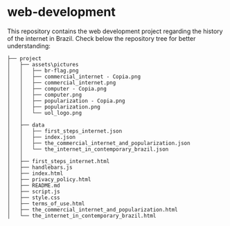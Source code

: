 # web-development
This repository contains the web development project regarding the history of the internet in Brazil. Check below the repository tree for better understanding:


```
├── project
│   ├── assets\pictures
│   │   ├── br-flag.png
│   │   ├── commercial_internet - Copia.png
│   │   ├── commercial_internet.png
│   │   ├── computer - Copia.png
│   │   ├── computer.png
│   │   ├── popularization - Copia.png
│   │   ├── popularization.png
│   │   └── uol_logo.png
│   │
│   ├── data
│   │   ├── first_steps_internet.json
│   │   ├── index.json
│   │   ├── the_commercial_internet_and_popularization.json
│   │   └── the_internet_in_contemporary_brazil.json
│   │
│   ├── first_steps_internet.html
│   ├── handlebars.js
│   ├── index.html
│   ├── privacy_policy.html
│   ├── README.md
│   ├── script.js
│   ├── style.css
│   ├── terms_of_use.html
│   ├── the_commercial_internet_and_popularization.html
│   └── the_internet_in_contemporary_brazil.html

```
